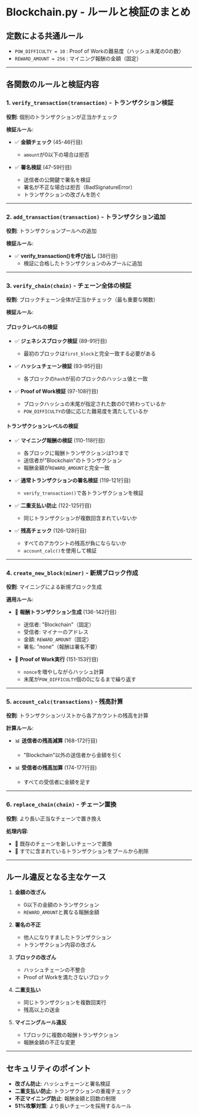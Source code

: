 # Blockchain.py - ルールと検証のまとめ

## 定数による共通ルール
- `POW_DIFFICULTY = 10` : Proof of Workの難易度（ハッシュ末尾の0の数）
- `REWARD_AMOUNT = 256` : マイニング報酬の金額（固定）

---

## 各関数のルールと検証内容

### 1. `verify_transaction(transaction)` - トランザクション検証
**役割**: 個別のトランザクションが正当かチェック

**検証ルール**:
- ✅ **金額チェック** (45-46行目)
  - `amount`が0以下の場合は拒否
  
- ✅ **署名検証** (47-59行目)
  - 送信者の公開鍵で署名を検証
  - 署名が不正な場合は拒否（BadSignatureError）
  - トランザクションの改ざんを防ぐ

---

### 2. `add_transaction(transaction)` - トランザクション追加
**役割**: トランザクションプールへの追加

**検証ルール**:
- ✅ **verify_transaction()を呼び出し** (38行目)
  - 検証に合格したトランザクションのみプールに追加

---

### 3. `verify_chain(chain)` - チェーン全体の検証
**役割**: ブロックチェーン全体が正当かチェック（最も重要な関数）

**検証ルール**:

#### ブロックレベルの検証
- ✅ **ジェネシスブロック検証** (89-91行目)
  - 最初のブロックは`first_block`と完全一致する必要がある
  
- ✅ **ハッシュチェーン検証** (93-95行目)
  - 各ブロックの`hash`が前のブロックのハッシュ値と一致
  
- ✅ **Proof of Work検証** (97-108行目)
  - ブロックハッシュの末尾が指定された数の0で終わっているか
  - `POW_DIFFICULTY`の値に応じた難易度を満たしているか

#### トランザクションレベルの検証
- ✅ **マイニング報酬の検証** (110-118行目)
  - 各ブロックに報酬トランザクションは1つまで
  - 送信者が"Blockchain"のトランザクション
  - 報酬金額が`REWARD_AMOUNT`と完全一致
  
- ✅ **通常トランザクションの署名検証** (119-121行目)
  - `verify_transaction()`で各トランザクションを検証
  
- ✅ **二重支払い防止** (122-125行目)
  - 同じトランザクションが複数回含まれていないか
  
- ✅ **残高チェック** (126-128行目)
  - すべてのアカウントの残高が負にならないか
  - `account_calc()`を使用して検証

---

### 4. `create_new_block(miner)` - 新規ブロック作成
**役割**: マイニングによる新規ブロック生成

**適用ルール**:
- 📝 **報酬トランザクション生成** (136-142行目)
  - 送信者: "Blockchain"（固定）
  - 受信者: マイナーのアドレス
  - 金額: `REWARD_AMOUNT`（固定）
  - 署名: "none"（報酬は署名不要）
  
- 📝 **Proof of Work実行** (151-153行目)
  - `nonce`を増やしながらハッシュ計算
  - 末尾が`POW_DIFFICULTY`個の0になるまで繰り返す

---

### 5. `account_calc(transactions)` - 残高計算
**役割**: トランザクションリストから各アカウントの残高を計算

**計算ルール**:
- 📊 **送信者の残高減算** (168-172行目)
  - "Blockchain"以外の送信者から金額を引く
  
- 📊 **受信者の残高加算** (174-177行目)
  - すべての受信者に金額を足す

---

### 6. `replace_chain(chain)` - チェーン置換
**役割**: より長い正当なチェーンで置き換え

**処理内容**:
- 🔄 既存のチェーンを新しいチェーンで置換
- 🔄 すでに含まれているトランザクションをプールから削除

---

## ルール違反となる主なケース

1. **金額の改ざん**
   - 0以下の金額のトランザクション
   - `REWARD_AMOUNT`と異なる報酬金額

2. **署名の不正**
   - 他人になりすましたトランザクション
   - トランザクション内容の改ざん

3. **ブロックの改ざん**
   - ハッシュチェーンの不整合
   - Proof of Workを満たさないブロック

4. **二重支払い**
   - 同じトランザクションを複数回実行
   - 残高以上の送金

5. **マイニングルール違反**
   - 1ブロックに複数の報酬トランザクション
   - 報酬金額の不正な変更

---

## セキュリティのポイント

- **改ざん防止**: ハッシュチェーンと署名検証
- **二重支払い防止**: トランザクションの重複チェック
- **不正マイニング防止**: 報酬金額と回数の制限
- **51%攻撃対策**: より長いチェーンを採用するルール 